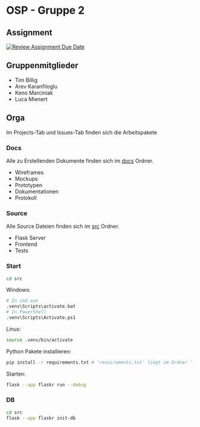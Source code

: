 # OSP - Gruppe 2

## Assignment

[![Review Assignment Due Date](https://classroom.github.com/assets/deadline-readme-button-24ddc0f5d75046c5622901739e7c5dd533143b0c8e959d652212380cedb1ea36.svg)](https://classroom.github.com/a/FPIHxdpG)

## Gruppenmitglieder

- Tim Billig
- Arev Karanfiloglu
- Keno Marciniak
- Luca Mienert

## Orga
Im Projects-Tab und Issues-Tab finden sich die Arbeitspakete

### Docs

Alle zu Erstellenden Dokumente finden sich im [docs](docs) Ordner.

- Wireframes
- Mockups
- Prototypen
- Dokumentationen
- Protokoll

### Source

Alle Source Dateien finden sich im [src](src) Ordner.

- Flask Server
- Frontend
- Tests

### Start

```bash
cd src
```

Windows:
```bash
# In cmd.exe
.venv\Scripts\activate.bat
# In PowerShell
.venv\Scripts\Activate.ps1
```

Linux:
```bash
source .venv/bin/activate
```

Python Pakete installieren:

``` bash
pip install -r requirements.txt # 'resuirements.txt' liegt im Ordner './src/' ab.
```


Starten:

```bash
flask --app flaskr run --debug
```

### DB

```bash
cd src
flask --app flaskr init-db
```
